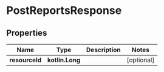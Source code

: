 
# PostReportsResponse

## Properties
| Name | Type | Description | Notes |
| ------------ | ------------- | ------------- | ------------- |
| **resourceId** | **kotlin.Long** |  |  [optional] |



